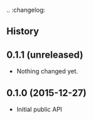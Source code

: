 .. :changelog:

History
-------

0.1.1 (unreleased)
------------------

- Nothing changed yet.


0.1.0 (2015-12-27)
------------------

- Initial public API


